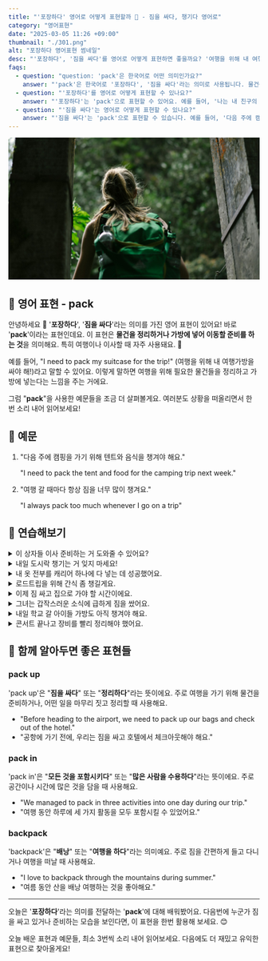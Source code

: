 ```yaml
---
title: "'포장하다' 영어로 어떻게 표현할까 🎒 - 짐을 싸다, 챙기다 영어로"
category: "영어표현"
date: "2025-03-05 11:26 +09:00"
thumbnail: "./301.png"
alt: "포장하다 영어표현 썸네일"
desc: "'포장하다', '짐을 싸다'를 영어로 어떻게 표현하면 좋을까요? '여행을 위해 내 여행가방을 싸야 해!'와 같이 물건을 정리하고 가방에 넣는 법을 배워봅시다. 다양한 예문을 통해서 연습하고 본인의 표현으로 만들어 보세요."
faqs:
  - question: "question: 'pack'은 한국어로 어떤 의미인가요?"
    answer: "'pack'은 한국어로 '포장하다', '짐을 싸다'라는 의미로 사용됩니다. 물건을 정리하거나 가방에 넣어 이동할 준비를 하는 것을 나타내요."
  - question: "'포장하다'를 영어로 어떻게 표현할 수 있나요?"
    answer: "'포장하다'는 'pack'으로 표현할 수 있어요. 예를 들어, '나는 내 친구의 생일 파티를 위해 선물을 포장할 거예요.'는 'I’m going to pack a gift for my friend's birthday party.'로 말할 수 있어요."
  - question: "'짐을 싸다'는 영어로 어떻게 표현할 수 있나요?"
    answer: "'짐을 싸다'는 'pack'으로 표현할 수 있습니다. 예를 들어, '다음 주에 캠핑을 가기 위해 텐트와 음식을 포장해야 해요.'는 'I need to pack the tent and food for the camping trip next week.'로 말할 수 있어요."
---
```


![가방을 매고 정글을 헤쳐나가는 여성](./301-1.jpg)

## 🌟 영어 표현 - pack

안녕하세요 👋 '**포장하다**', '**짐을 싸다**'라는 의미를 가진 영어 표현이 있어요! 바로 '**pack**'이라는 표현인데요. 이 표현은 **물건을 정리하거나 가방에 넣어 이동할 준비를 하는 것**을 의미해요. 특히 여행이나 이사할 때 자주 사용돼요. 🎒

예를 들어, "I need to pack my suitcase for the trip!" (여행을 위해 내 여행가방을 싸야 해!)라고 말할 수 있어요. 이렇게 말하면 여행을 위해 필요한 물건들을 정리하고 가방에 넣는다는 느낌을 주는 거에요.

<script async src="https://pagead2.googlesyndication.com/pagead/js/adsbygoogle.js?client=ca-pub-1465612013356152"
     crossorigin="anonymous"></script>
<!-- engple-horizontal-ad -->

<ins class="adsbygoogle"
     style="display:block"
     data-ad-client="ca-pub-1465612013356152"
     data-ad-slot="2106896038"
     data-ad-format="auto"
     data-full-width-responsive="true"></ins>

<script>
     (adsbygoogle = window.adsbygoogle || []).push({});
</script>

그럼 "**pack**"을 사용한 예문들을 조금 더 살펴볼게요. 여러분도 상황을 떠올리면서 한 번 소리 내어 읽어보세요!

## 📖 예문

1. "다음 주에 캠핑을 가기 위해 텐트와 음식을 챙겨야 해요."

   "I need to pack the tent and food for the camping trip next week."

2. "여행 갈 때마다 항상 짐을 너무 많이 챙겨요."

   "I always pack too much whenever I go on a trip"

## 💬 연습해보기

<details>
<summary>이 상자들 이사 준비하는 거 도와줄 수 있어요?</summary>
<span>Can you help me pack these boxes for the move?</span>
</details>

<details>
<summary>내일 도시락 챙기는 거 잊지 마세요!</summary>
<span>Don't <a href="/blog/in-english/023.forget/">forget</a> to pack a lunch for tomorrow!</span>
</details>

<details>
<summary>내 옷 전부를 캐리어 하나에 다 넣는 데 성공했어요.</summary>
<span>I <a href="/blog/in-english/175.manage-to/">managed to</a> pack my whole wardrobe into one suitcase.</span>
</details>

<details>
<summary>로드트립을 위해 간식 좀 챙길게요.</summary>
<span>I'll pack some snacks for the road trip.</span>
</details>

<details>
<summary>이제 짐 싸고 집으로 가야 할 시간이에요.</summary>
<span>It's time to pack up and head home.</span>
</details>

<details>
<summary>그녀는 갑작스러운 소식에 급하게 짐을 쌌어요.</summary>
<span>She packed her things <a href="/blog/in-english/174.in-a-hurry/">in a hurry</a> after the sudden news.</span>
</details>

<details>
<summary>내일 학교 갈 아이들 가방도 아직 챙겨야 해요.</summary>
<span>I still need to pack the kids' backpacks for school tomorrow.</span>
</details>

<details>
<summary>콘서트 끝나고 장비를 빨리 정리해야 했어요.</summary>
<span>After the concert, we had to pack up the equipment quickly.</span>
</details>

## 🤝 함께 알아두면 좋은 표현들

### pack up

'pack up'은 "**짐을 싸다**" 또는 "**정리하다**"라는 뜻이에요. 주로 여행을 가기 위해 물건을 준비하거나, 어떤 일을 마무리 짓고 정리할 때 사용해요.

- "Before heading to the airport, we need to pack up our bags and check out of the hotel."
- "공항에 가기 전에, 우리는 짐을 싸고 호텔에서 체크아웃해야 해요."

### pack in

'pack in'은 "**모든 것을 포함시키다**" 또는 "**많은 사람을 수용하다**"라는 뜻이에요. 주로 공간이나 시간에 많은 것을 담을 때 사용해요.

- "We managed to pack in three activities into one day during our trip."
- "여행 동안 하루에 세 가지 활동을 모두 포함시킬 수 있었어요."

### backpack

'backpack'은 "**배낭**" 또는 "**여행을 하다**"라는 의미예요. 주로 짐을 간편하게 들고 다니거나 여행을 떠날 때 사용해요.

- "I love to backpack through the mountains during summer."
- "여름 동안 산을 배낭 여행하는 것을 좋아해요."

---

오늘은 '**포장하다**'라는 의미를 전달하는 '**pack**'에 대해 배워봤어요. 다음번에 누군가 짐을 싸고 있거나 준비하는 모습을 보인다면, 이 표현을 한번 활용해 보세요. 😊

오늘 배운 표현과 예문들, 최소 3번씩 소리 내어 읽어보세요. 다음에도 더 재밌고 유익한 표현으로 찾아올게요!
